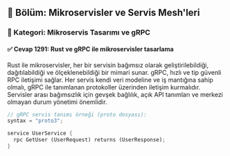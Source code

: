 ## 📘 Bölüm: Mikroservisler ve Servis Mesh'leri  
### 🔹 Kategori: Mikroservis Tasarımı ve gRPC  
#### ✅ Cevap 1291: Rust ve gRPC ile mikroservisler tasarlama

Rust ile mikroservisler, her bir servisin bağımsız olarak geliştirilebildiği, dağıtılabildiği ve ölçeklenebildiği bir mimari sunar. gRPC, hızlı ve tip güvenli RPC iletişimi sağlar. Her servis kendi veri modeline ve iş mantığına sahip olmalı, gRPC ile tanımlanan protokoller üzerinden iletişim kurmalıdır. Servisler arası bağımsızlık için gevşek bağlılık, açık API tanımları ve merkezi olmayan durum yönetimi önemlidir.

```rust
// gRPC servis tanımı örneği (proto dosyası):
syntax = "proto3";

service UserService {
  rpc GetUser (UserRequest) returns (UserResponse);
}
```
